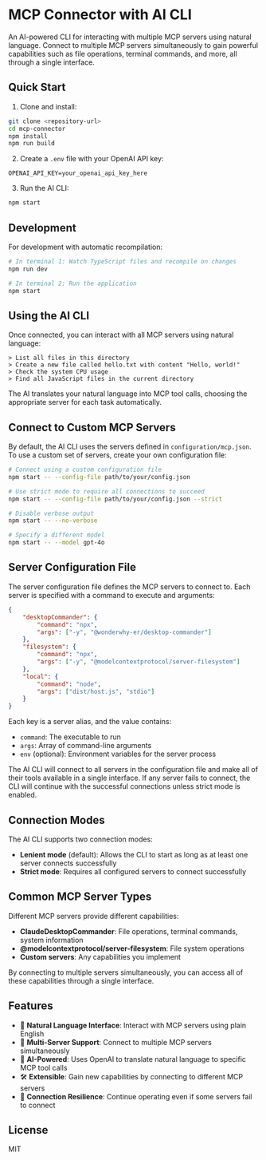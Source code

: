 # MCP Connector with AI CLI

An AI-powered CLI for interacting with multiple MCP servers using natural language. Connect to multiple MCP servers simultaneously to gain powerful capabilities such as file operations, terminal commands, and more, all through a single interface.

## Quick Start

1. Clone and install:

```bash
git clone <repository-url>
cd mcp-connector
npm install
npm run build
```

2. Create a `.env` file with your OpenAI API key:

```
OPENAI_API_KEY=your_openai_api_key_here
```

3. Run the AI CLI:

```bash
npm start
```

## Development

For development with automatic recompilation:

```bash
# In terminal 1: Watch TypeScript files and recompile on changes
npm run dev

# In terminal 2: Run the application
npm start
```

## Using the AI CLI

Once connected, you can interact with all MCP servers using natural language:

```
> List all files in this directory
> Create a new file called hello.txt with content "Hello, world!"
> Check the system CPU usage
> Find all JavaScript files in the current directory
```

The AI translates your natural language into MCP tool calls, choosing the appropriate server for each task automatically.

## Connect to Custom MCP Servers

By default, the AI CLI uses the servers defined in `configuration/mcp.json`. To use a custom set of servers, create your own configuration file:

```bash
# Connect using a custom configuration file
npm start -- --config-file path/to/your/config.json

# Use strict mode to require all connections to succeed
npm start -- --config-file path/to/your/config.json --strict

# Disable verbose output
npm start -- --no-verbose

# Specify a different model
npm start -- --model gpt-4o
```

## Server Configuration File

The server configuration file defines the MCP servers to connect to. Each server is specified with a command to execute and arguments:

```json
{
    "desktopCommander": {
        "command": "npx",
        "args": ["-y", "@wonderwhy-er/desktop-commander"]
    },
    "filesystem": {
        "command": "npx",
        "args": ["-y", "@modelcontextprotocol/server-filesystem"]
    },
    "local": {
        "command": "node",
        "args": ["dist/host.js", "stdio"]
    }
}
```

Each key is a server alias, and the value contains:

- `command`: The executable to run
- `args`: Array of command-line arguments
- `env` (optional): Environment variables for the server process

The AI CLI will connect to all servers in the configuration file and make all of their tools available in a single interface. If any server fails to connect, the CLI will continue with the successful connections unless strict mode is enabled.

## Connection Modes

The AI CLI supports two connection modes:

- **Lenient mode** (default): Allows the CLI to start as long as at least one server connects successfully
- **Strict mode**: Requires all configured servers to connect successfully

## Common MCP Server Types

Different MCP servers provide different capabilities:

- **ClaudeDesktopCommander**: File operations, terminal commands, system information
- **@modelcontextprotocol/server-filesystem**: File system operations
- **Custom servers**: Any capabilities you implement

By connecting to multiple servers simultaneously, you can access all of these capabilities through a single interface.

## Features

- 🤖 **Natural Language Interface**: Interact with MCP servers using plain English
- 🔌 **Multi-Server Support**: Connect to multiple MCP servers simultaneously
- 🧠 **AI-Powered**: Uses OpenAI to translate natural language to specific MCP tool calls
- 🛠️ **Extensible**: Gain new capabilities by connecting to different MCP servers
- 🔄 **Connection Resilience**: Continue operating even if some servers fail to connect

## License

MIT
